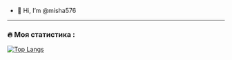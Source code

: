 - 👋 Hi, I’m @misha576

---

### :fire: Моя статистика :
[![Top Langs](https://github-readme-stats.vercel.app/api/top-langs/?username=misha576&layout=compact&theme=vision-friendly-dark)](https://github.com/anuraghazra/github-readme-stats)
